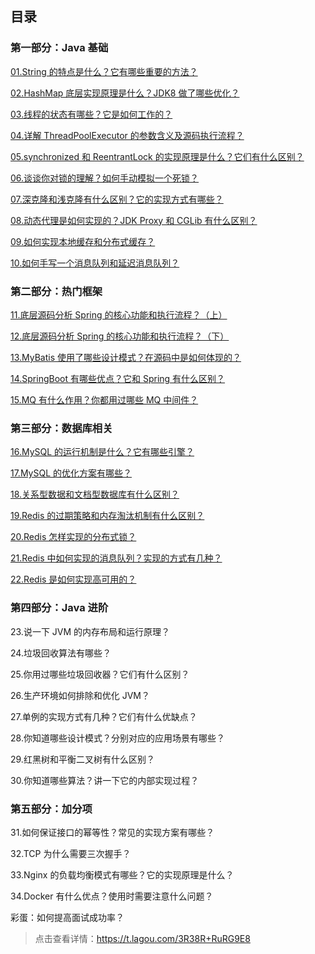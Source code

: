 ## 目录

### 第一部分：Java 基础
[01.String 的特点是什么？它有哪些重要的方法？](https://t.lagou.com/3R38R+RuRG9E8)

[02.HashMap 底层实现原理是什么？JDK8 做了哪些优化？](https://t.lagou.com/3R38R+RuRG9E8)

[03.线程的状态有哪些？它是如何工作的？](https://t.lagou.com/3R38R+RuRG9E8)

[04.详解 ThreadPoolExecutor 的参数含义及源码执行流程？](https://t.lagou.com/3R38R+RuRG9E8)

[05.synchronized 和 ReentrantLock 的实现原理是什么？它们有什么区别？](https://t.lagou.com/3R38R+RuRG9E8)

[06.谈谈你对锁的理解？如何手动模拟一个死锁？](https://t.lagou.com/3R38R+RuRG9E8)

[07.深克隆和浅克隆有什么区别？它的实现方式有哪些？](https://t.lagou.com/3R38R+RuRG9E8)

[08.动态代理是如何实现的？JDK Proxy 和 CGLib 有什么区别？](https://t.lagou.com/3R38R+RuRG9E8)

[09.如何实现本地缓存和分布式缓存？](https://t.lagou.com/3R38R+RuRG9E8)

[10.如何手写一个消息队列和延迟消息队列？](https://t.lagou.com/3R38R+RuRG9E8)

### 第二部分：热门框架
[11.底层源码分析 Spring 的核心功能和执行流程？（上）](https://t.lagou.com/3R38R+RuRG9E8)

[12.底层源码分析 Spring 的核心功能和执行流程？（下）](https://t.lagou.com/3R38R+RuRG9E8)

[13.MyBatis 使用了哪些设计模式？在源码中是如何体现的？](https://t.lagou.com/3R38R+RuRG9E8)

[14.SpringBoot 有哪些优点？它和 Spring 有什么区别？](https://t.lagou.com/3R38R+RuRG9E8)

[15.MQ 有什么作用？你都用过哪些 MQ 中间件？](https://t.lagou.com/3R38R+RuRG9E8)

### 第三部分：数据库相关

[16.MySQL 的运行机制是什么？它有哪些引擎？](https://t.lagou.com/3R38R+RuRG9E8)

[17.MySQL 的优化方案有哪些？](https://t.lagou.com/3R38R+RuRG9E8)

[18.关系型数据和文档型数据库有什么区别？](https://t.lagou.com/3R38R+RuRG9E8)

[19.Redis 的过期策略和内存淘汰机制有什么区别？](https://t.lagou.com/3R38R+RuRG9E8)

[20.Redis 怎样实现的分布式锁？](https://t.lagou.com/3R38R+RuRG9E8)

[21.Redis 中如何实现的消息队列？实现的方式有几种？](https://t.lagou.com/3R38R+RuRG9E8)

[22.Redis 是如何实现高可用的？](https://t.lagou.com/3R38R+RuRG9E8)

### 第四部分：Java 进阶

23.说一下 JVM 的内存布局和运行原理？

24.垃圾回收算法有哪些？

25.你用过哪些垃圾回收器？它们有什么区别？

26.生产环境如何排除和优化 JVM？

27.单例的实现方式有几种？它们有什么优缺点？

28.你知道哪些设计模式？分别对应的应用场景有哪些？

29.红黑树和平衡二叉树有什么区别？

30.你知道哪些算法？讲一下它的内部实现过程？

### 第五部分：加分项

31.如何保证接口的幂等性？常见的实现方案有哪些？

32.TCP 为什么需要三次握手？

33.Nginx 的负载均衡模式有哪些？它的实现原理是什么？

34.Docker 有什么优点？使用时需要注意什么问题？

彩蛋：如何提高面试成功率？

> 点击查看详情：https://t.lagou.com/3R38R+RuRG9E8
